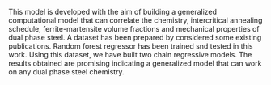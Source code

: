 This model is developed with the aim of building a generalized computational model that can correlate the chemistry, intercritical annealing schedule, ferrite-martensite volume fractions and mechanical properties of dual phase steel. A dataset has been prepared by considered some existing publications. Random forest regressor has been trained snd tested in this work. Using this dataset, we have built two chain regressive models. The results obtained are promising indicating a generalized model that can work on any dual phase steel chemistry.


